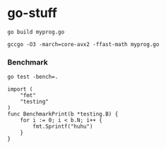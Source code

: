 # go-stuff

```
go build myprog.go
```
```
gccgo -O3 -march=core-avx2 -ffast-math myprog.go
```
### Benchmark
```
go test -bench=.
```
```
import (
	"fmt"
	"testing"
)
func BenchmarkPrint(b *testing.B) {
	for i := 0; i < b.N; i++ {
		fmt.Sprintf("huhu")
	}
}
```
